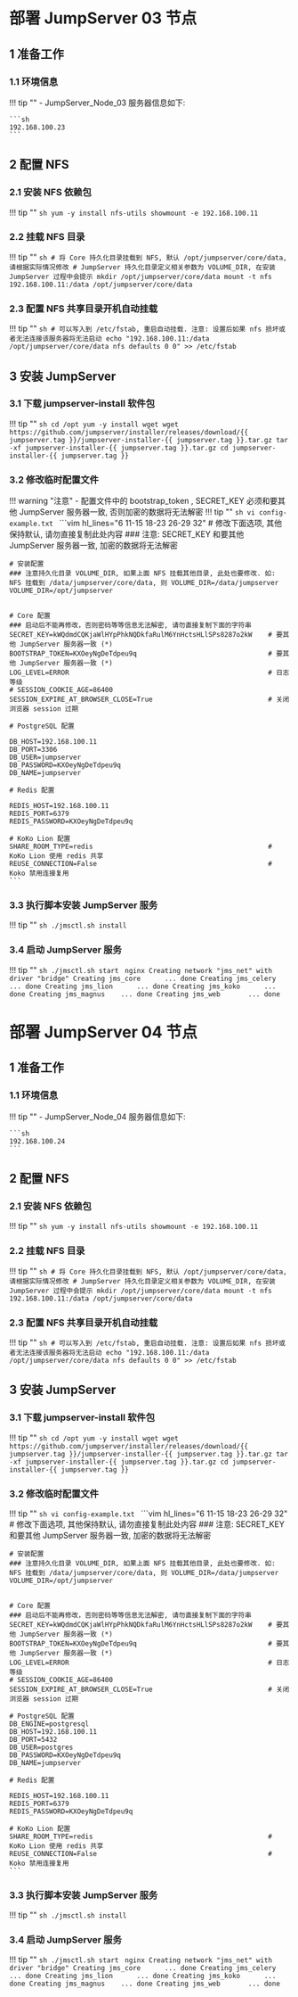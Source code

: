 # 部署 JumpServer 03 节点

## 1 准备工作
### 1.1 环境信息
!!! tip ""
    - JumpServer_Node_03 服务器信息如下: 
    
    ```sh 
    192.168.100.23
    ```

## 2 配置 NFS
### 2.1 安装 NFS 依赖包
!!! tip ""
    ```sh
    yum -y install nfs-utils
    showmount -e 192.168.100.11
    ```

### 2.2 挂载 NFS 目录
!!! tip ""
    ```sh
    # 将 Core 持久化目录挂载到 NFS, 默认 /opt/jumpserver/core/data, 请根据实际情况修改
    # JumpServer 持久化目录定义相关参数为 VOLUME_DIR, 在安装 JumpServer 过程中会提示
    mkdir /opt/jumpserver/core/data
    mount -t nfs 192.168.100.11:/data /opt/jumpserver/core/data
    ```

### 2.3 配置 NFS 共享目录开机自动挂载
!!! tip ""
    ```sh
    # 可以写入到 /etc/fstab, 重启自动挂载. 注意: 设置后如果 nfs 损坏或者无法连接该服务器将无法启动
    echo "192.168.100.11:/data /opt/jumpserver/core/data nfs defaults 0 0" >> /etc/fstab
    ```

## 3 安装 JumpServer 
### 3.1 下载 jumpserver-install 软件包
!!! tip ""
    ```sh
    cd /opt
    yum -y install wget
    wget https://github.com/jumpserver/installer/releases/download/{{ jumpserver.tag }}/jumpserver-installer-{{ jumpserver.tag }}.tar.gz
    tar -xf jumpserver-installer-{{ jumpserver.tag }}.tar.gz
    cd jumpserver-installer-{{ jumpserver.tag }}
    ```

### 3.2 修改临时配置文件
!!! warning "注意"
    - 配置文件中的 bootstrap_token , SECRET_KEY 必须和要其他 JumpServer 服务器一致, 否则加密的数据将无法解密
!!! tip ""
    ```sh
    vi config-example.txt
    ```
    ```vim hl_lines="6 11-15 18-23 26-29 32"
    # 修改下面选项, 其他保持默认, 请勿直接复制此处内容
    ### 注意: SECRET_KEY 和要其他 JumpServer 服务器一致, 加密的数据将无法解密

    # 安装配置
    ### 注意持久化目录 VOLUME_DIR, 如果上面 NFS 挂载其他目录, 此处也要修改. 如: NFS 挂载到 /data/jumpserver/core/data, 则 VOLUME_DIR=/data/jumpserver
    VOLUME_DIR=/opt/jumpserver


    # Core 配置
    ### 启动后不能再修改，否则密码等等信息无法解密, 请勿直接复制下面的字符串
    SECRET_KEY=kWQdmdCQKjaWlHYpPhkNQDkfaRulM6YnHctsHLlSPs8287o2kW    # 要其他 JumpServer 服务器一致 (*)
    BOOTSTRAP_TOKEN=KXOeyNgDeTdpeu9q                                 # 要其他 JumpServer 服务器一致 (*)
    LOG_LEVEL=ERROR                                                  # 日志等级
    # SESSION_COOKIE_AGE=86400
    SESSION_EXPIRE_AT_BROWSER_CLOSE=True                             # 关闭浏览器 session 过期

    # PostgreSQL 配置

    DB_HOST=192.168.100.11
    DB_PORT=3306
    DB_USER=jumpserver
    DB_PASSWORD=KXOeyNgDeTdpeu9q
    DB_NAME=jumpserver

    # Redis 配置

    REDIS_HOST=192.168.100.11
    REDIS_PORT=6379
    REDIS_PASSWORD=KXOeyNgDeTdpeu9q

    # KoKo Lion 配置
    SHARE_ROOM_TYPE=redis                                            # KoKo Lion 使用 redis 共享
    REUSE_CONNECTION=False                                           # Koko 禁用连接复用
    ```

### 3.3 执行脚本安装 JumpServer 服务
!!! tip ""
    ```sh
    ./jmsctl.sh install
    ```

### 3.4 启动 JumpServer 服务
!!! tip ""
    ```sh
    ./jmsctl.sh start
    ```
    ```nginx
    Creating network "jms_net" with driver "bridge"
    Creating jms_core      ... done
    Creating jms_celery    ... done
    Creating jms_lion      ... done
    Creating jms_koko      ... done
    Creating jms_magnus    ... done
    Creating jms_web       ... done
    ```

# 部署 JumpServer 04 节点

## 1 准备工作
### 1.1 环境信息
!!! tip ""
    - JumpServer_Node_04 服务器信息如下:

    ```sh
    192.168.100.24
    ```

## 2 配置 NFS
### 2.1 安装 NFS 依赖包
!!! tip ""
    ```sh
    yum -y install nfs-utils
    showmount -e 192.168.100.11
    ```

### 2.2 挂载 NFS 目录
!!! tip ""
    ```sh
    # 将 Core 持久化目录挂载到 NFS, 默认 /opt/jumpserver/core/data, 请根据实际情况修改
    # JumpServer 持久化目录定义相关参数为 VOLUME_DIR, 在安装 JumpServer 过程中会提示
    mkdir /opt/jumpserver/core/data
    mount -t nfs 192.168.100.11:/data /opt/jumpserver/core/data
    ```

### 2.3 配置 NFS 共享目录开机自动挂载
!!! tip ""
    ```sh
    # 可以写入到 /etc/fstab, 重启自动挂载. 注意: 设置后如果 nfs 损坏或者无法连接该服务器将无法启动
    echo "192.168.100.11:/data /opt/jumpserver/core/data nfs defaults 0 0" >> /etc/fstab
    ```

## 3 安装 JumpServer
### 3.1 下载 jumpserver-install 软件包
!!! tip ""
    ```sh
    cd /opt
    yum -y install wget
    wget https://github.com/jumpserver/installer/releases/download/{{ jumpserver.tag }}/jumpserver-installer-{{ jumpserver.tag }}.tar.gz
    tar -xf jumpserver-installer-{{ jumpserver.tag }}.tar.gz
    cd jumpserver-installer-{{ jumpserver.tag }}
    ```

### 3.2 修改临时配置文件

!!! tip ""
    ```sh
    vi config-example.txt
    ```
    ```vim hl_lines="6 11-15 18-23 26-29 32"
    # 修改下面选项, 其他保持默认, 请勿直接复制此处内容
    ### 注意: SECRET_KEY 和要其他 JumpServer 服务器一致, 加密的数据将无法解密

    # 安装配置
    ### 注意持久化目录 VOLUME_DIR, 如果上面 NFS 挂载其他目录, 此处也要修改. 如: NFS 挂载到 /data/jumpserver/core/data, 则 VOLUME_DIR=/data/jumpserver
    VOLUME_DIR=/opt/jumpserver


    # Core 配置
    ### 启动后不能再修改，否则密码等等信息无法解密, 请勿直接复制下面的字符串
    SECRET_KEY=kWQdmdCQKjaWlHYpPhkNQDkfaRulM6YnHctsHLlSPs8287o2kW    # 要其他 JumpServer 服务器一致 (*)
    BOOTSTRAP_TOKEN=KXOeyNgDeTdpeu9q                                 # 要其他 JumpServer 服务器一致 (*)
    LOG_LEVEL=ERROR                                                  # 日志等级
    # SESSION_COOKIE_AGE=86400
    SESSION_EXPIRE_AT_BROWSER_CLOSE=True                             # 关闭浏览器 session 过期

    # PostgreSQL 配置
    DB_ENGINE=postgresql
    DB_HOST=192.168.100.11
    DB_PORT=5432
    DB_USER=postgres
    DB_PASSWORD=KXOeyNgDeTdpeu9q
    DB_NAME=jumpserver

    # Redis 配置

    REDIS_HOST=192.168.100.11
    REDIS_PORT=6379
    REDIS_PASSWORD=KXOeyNgDeTdpeu9q

    # KoKo Lion 配置
    SHARE_ROOM_TYPE=redis                                            # KoKo Lion 使用 redis 共享
    REUSE_CONNECTION=False                                           # Koko 禁用连接复用
    ```

### 3.3 执行脚本安装 JumpServer 服务
!!! tip ""
    ```sh
    ./jmsctl.sh install
    ```

### 3.4 启动 JumpServer 服务
!!! tip ""
    ```sh
    ./jmsctl.sh start
    ```
    ```nginx
    Creating network "jms_net" with driver "bridge"
    Creating jms_core      ... done
    Creating jms_celery    ... done
    Creating jms_lion      ... done
    Creating jms_koko      ... done
    Creating jms_magnus    ... done
    Creating jms_web       ... done
    ```
